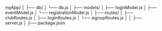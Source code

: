myApp/
│
├── db/
│   └── db.js
│
├── models/
│   ├── loginModel.js
│   ├── eventModel.js
│   └── registrationModel.js
│
├── routes/
│   ├── clubRoutes.js
│   ├── loginRoutes.js
│   └── signupRoutes.js
│
│
├── server.js 
│
├── package.json

